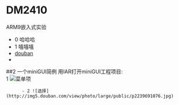 # DM2410
ARM9嵌入式实验


- 0 哈哈哈    
- 1 嘻嘻嘻 
- [douban](wwww.douban.com)
- 


##2 一个miniGUI简例
用IAR打开miniGUI工程项目:     
            1 ![菜单项](http://img3.douban.com/view/photo/large/public/p2239691074.jpg)   
               
          - 2 ![选择](http://img5.douban.com/view/photo/large/public/p2239691076.jpg)   

